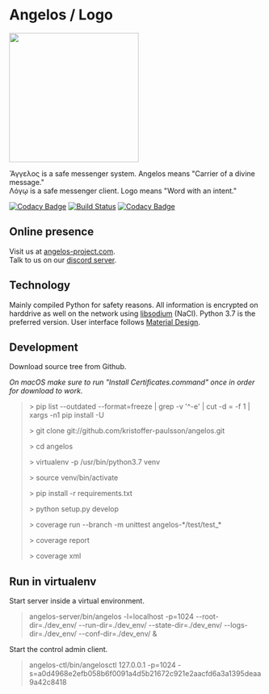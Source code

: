 # Angelos / Logo

<img height="256" src="https://angelos-project.com/images/angelos.png"/>

Ἄγγελος is a safe messenger system. Angelos means "Carrier of a divine message."<br />
Λόγῳ is a safe messenger client. Logo means "Word with an intent."

[![Codacy Badge](https://app.codacy.com/project/badge/Grade/ce492ea15eb2477caac227d422c3aae4)](https://www.codacy.com/gh/kristoffer-paulsson/angelos/dashboard?utm_source=github.com&amp;utm_medium=referral&amp;utm_content=kristoffer-paulsson/angelos&amp;utm_campaign=Badge_Grade)
[![Build Status](https://travis-ci.com/kristoffer-paulsson/angelos.svg?branch=master)](https://travis-ci.com/kristoffer-paulsson/angelos)
[![Codacy Badge](https://app.codacy.com/project/badge/Coverage/ce492ea15eb2477caac227d422c3aae4)](https://www.codacy.com/gh/kristoffer-paulsson/angelos/dashboard?utm_source=github.com&amp;utm_medium=referral&amp;utm_content=kristoffer-paulsson/angelos&amp;utm_campaign=Badge_Coverage)

## Online presence

Visit us at [angelos-project.com](https://angelos-project.com).<br />
Talk to us on our [discord server](https://discord.gg/TPx65rT).

## Technology

Mainly compiled Python for safety reasons.
All information is encrypted on harddrive as well on the network using [libsodium](https://libsodium.gitbook.io/doc/) (NaCl).
Python 3.7 is the preferred version.
User interface follows [Material Design](https://material.io).

## Development
Download source tree from Github.

_On macOS make sure to run "Install Certificates.command" once in order for download to work._

> &gt; pip list --outdated --format=freeze | grep -v '^\-e' | cut -d = -f 1  | xargs -n1 pip install -U
>
> &gt; git clone git://github.com/kristoffer-paulsson/angelos.git
> 
> &gt; cd angelos
> 
> &gt; virtualenv -p /usr/bin/python3.7 venv
> 
> &gt; source venv/bin/activate
> 
> &gt; pip install -r requirements.txt
> 
> &gt; python setup.py develop
> 
> &gt; coverage run --branch -m unittest angelos-\*/test/test_\*
>
> &gt; coverage report
> 
> &gt; coverage xml

## Run in virtualenv

Start server inside a virtual environment.
> angelos-server/bin/angelos -l=localhost -p=1024 --root-dir=./dev_env/ --run-dir=./dev_env/ --state-dir=./dev_env/ --logs-dir=./dev_env/ --conf-dir=./dev_env/ &

Start the control admin client.
> angelos-ctl/bin/angelosctl 127.0.0.1 -p=1024 -s=a0d4968e2efb058b6f0091a4d5b21672c921e2aacfd6a3a1395deaa9a42c8418

